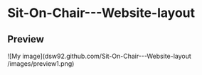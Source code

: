 # Sit-On-Chair---Website-layout

## Preview
![My image](dsw92.github.com/Sit-On-Chair---Website-layout
/images/preview1.png)
